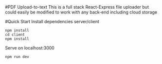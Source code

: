 #PDF Upload-to-text
This is a full stack React-Express file uploader but could easily be modified to work with any back-end including cloud storage

#Quick Start
Install dependencies server/client
```
npm install
cd client
npm install
```
Serve on localhost:3000
```
npm run dev
```
